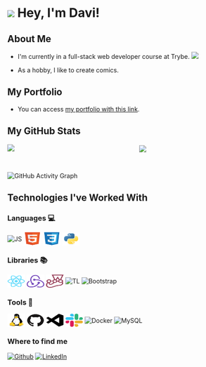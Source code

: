 <h1><img src="https://emojis.slackmojis.com/emojis/images/1531849430/4246/blob-sunglasses.gif?1531849430" width="30" />
  Hey, I'm Davi!</h1>

## About Me
* I'm currently in a full-stack web developer course at Trybe. <img src="https://media.giphy.com/media/WUlplcMpOCEmTGBtBW/giphy.gif" width="30"> </em></p>
* As a hobby, I like to create comics.

## My Portfolio
* You can access [my portfolio with this link](https://datavinny.github.io/).

## My GitHub Stats
  <p align="left"><img align="left" src="https://github-readme-stats.vercel.app/api/top-langs?username=datavinny&show_icons=true&locale=en&layout=compact&theme=radical" width=300/></p>
  <p><img align="center" src="https://github-readme-streak-stats.herokuapp.com/?user=datavinny&theme=radical" /></p>
  <br />
  
![GitHub Activity Graph](https://activity-graph.herokuapp.com/graph?username=datavinny&bg_color=000000&color=4fff67&line=4fff67&point=ffffff&area=true&hide_border=true)

## Technologies I've Worked With
  <div style="display: inline_block"></div> 
  <h3>Languages 💻</h3>
  <div>
    <img align="center" alt="JS" height="30" width="40" src="https://icongr.am/devicon/python-original-wordmark.svg?size=148&color=currentColor">
    <img align="center" alt="HTML" height="30" width="40" src="https://raw.githubusercontent.com/devicons/devicon/master/icons/html5/html5-original.svg">
    <img align="center" alt="CSS" height="30" width="40" src="https://raw.githubusercontent.com/devicons/devicon/master/icons/css3/css3-original.svg">
    <img align="center" alt="Python" height="30" width="40" src="https://raw.githubusercontent.com/devicons/devicon/master/icons/python/python-original.svg">
  </div> 
  <h3>Libraries 📚</h3>
  <div>
    <img align="center" alt="React" height="30" width="40" src="https://raw.githubusercontent.com/devicons/devicon/master/icons/react/react-original.svg"> 
    <img align="center" alt="Redux" height="30" width="40" src="https://raw.githubusercontent.com/devicons/devicon/master/icons/redux/redux-original.svg"> 
    <img align="center" alt="Jest" height="30" width="40" src="https://raw.githubusercontent.com/devicons/devicon/master/icons/jest/jest-plain.svg">
    <img align="center" alt="TL" height="30" width="40" src="https://icongr.am/devicon/typescript-original.svg?size=148&color=currentColor">
    <img align="center" alt="Bootstrap" height="30" width="40" src="https://icongr.am/devicon/bootstrap-plain-wordmark.svg?size=148&color=ff0000"> 
  </div> 
  <h3>Tools 🔧</h3>
  <div>
    <img align="center" alt="Linux" height="30" width="40" src="https://raw.githubusercontent.com/devicons/devicon/master/icons/linux/linux-original.svg"> 
    <img align="center" alt="Github" height="30" width="40" src="https://raw.githubusercontent.com/devicons/devicon/master/icons/github/github-original.svg"> 
    <img align="center" alt="VScode" height="30" width="40" src="https://raw.githubusercontent.com/devicons/devicon/master/icons/vscode/vscode-plain.svg"> 
    <img align="center" alt="Slack" height="30" width="40" src="https://raw.githubusercontent.com/devicons/devicon/master/icons/slack/slack-original.svg"> 
    <img align="center" alt="Docker" height="30" width="40" src="https://icongr.am/devicon/docker-original-wordmark.svg?size=148&color=currentColor">
    <img align="center" alt="MySQL" height="30" width="40" src="https://icongr.am/devicon/mysql-original-wordmark.svg?size=148&color=currentColor">
  </div> 
 
<h3>Where to find me</h3>
<p>
  <a href="https://github.com/datavinny" target="_blank"><img alt="Github"
      src="https://img.shields.io/badge/GitHub-%2312100E.svg?&style=for-the-badge&logo=Github&logoColor=white" /></a>
  <a href="https://www.linkedin.com/in/datavinny" target="_blank"><img alt="LinkedIn"
      src="https://img.shields.io/badge/linkedin-%230077B5.svg?&style=for-the-badge&logo=linkedin&logoColor=white" /></a>
</p>

